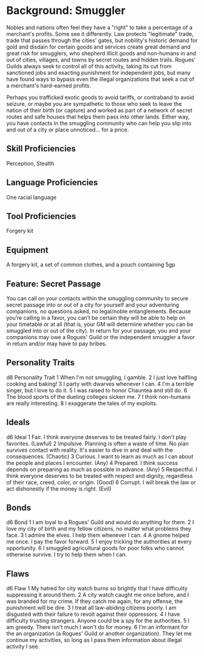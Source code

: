 # Background: Smuggler

Nobles and nations often feel they have a "right" to take a percentage of a merchant's profits. Some see it differently. Law protects "legitimate" trade, trade that passes through the cities' gates, but nobility's historic demand for gold and disdain for certain goods and services create great demand and great risk for smugglers, who shepherd illicit goods and non-humans in and out of cities, villages, and towns by secret routes and hidden trails. Rogues' Guilds always seek to control all of this activity, taking its cut from sanctioned jobs and exacting punishment for independent jobs, but many have found ways to bypass even the illegal organizations that seek a cut of a merchant's hard-earned profits.

Perhaps you trafficked exotic goods to avoid tariffs, or contraband to avoid seizure, or maybe you are sympathetic to those who seek to leave the nation of their birth (or capture) and worked as part of a network of secret routes and safe houses that helps them pass into other lands. Either way, you have contacts in the smuggling community who can help you slip into and out of a city or place unnoticed... for a price.

## Skill Proficiencies
Perception, Stealth

## Language Proficiencies
One racial language

## Tool Proficiencies
Forgery kit

## Equipment
A forgery kit, a set of common clothes, and a pouch containing 5gp

## Feature: Secret Passage
You can call on your contacts within the smuggling community to secure secret passage into or out of a city for yourself and your adventuring companions, no questions asked, no legal/noble entanglements. Because you’re calling in a favor, you can’t be certain they will be able to help on your timetable or at all (that is, your GM will determine whether you can be smuggled into or out of the city). In return for your passage, you and your companions may owe a Rogues' Guild or the independent smuggler a favor in return and/or may have to pay bribes.

## Personality Traits
d8	Personality Trait
1	When I'm not smuggling, I gamble.
2	I just love halfling cooking and baking!
3	I party with dwarves whenever I can.
4	I'm a terrible singer, but I love to do it.
5	I was raised to honor Chauntea and still do.
6	The blood sports of the dueling colleges sicken me.
7	I think non-humans are really interesting.
8	I exaggerate the tales of my exploits.

## Ideals
d6	Ideal
1	Fair. I think everyone deserves to be treated fairly. I don't play favorites. (Lawful)
2	Impulsive. Planning is often a waste of time. No plan survives contact with reality. It's easier to dive in and deal with the consequences. (Chaotic)
3	Curious. I want to learn as much as I can about the people and places I encounter. (Any)
4	Prepared. I think success depends on preparing as much as possible in advance. (Any)
5	Respectful. I think everyone deserves to be treated with respect and dignity, regardless of their race, creed, color, or origin. (Good)
6	Corrupt. I will break the law or act dishonestly if the money is right. (Evil)

## Bonds
d6	Bond
1	I am loyal to a Rogues' Guild and would do anything for them.
2	I love my city of birth and my fellow citizens, no matter what problems they face.
3	I admire the elves. I help them whenever I can.
4	A gnome helped me once. I pay the favor forward.
5	I enjoy tricking the authorities at every opportunity.
6	I smuggled agricultural goods for poor folks who cannot otherwise survive. I try to help them when I can.

## Flaws
d6	Flaw
1	My hatred for city watch burns so brightly that I have difficulty suppressing it around them.
2	A city watch caught me once before, and I was branded for my crime. If they catch me again, for any offense, the punishment will be dire.
3	I treat all law-abiding citizens poorly. I am disgusted with their failure to revolt against their oppressors.
4	I have difficulty trusting strangers. Anyone could be a spy for the authorities.
5	I am greedy. There isn't much I won't do for money.
6	I'm an informant for the an organization (a Rogues' Guild or another organization). They let me continue my activities, so long as I pass them information about illegal activity I see.
